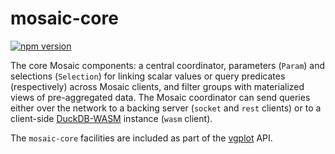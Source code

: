 # mosaic-core

[![npm version](https://img.shields.io/npm/v/@uwdata/mosaic-core.svg)](https://www.npmjs.com/package/@uwdata/mosaic-core)

The core Mosaic components: a central coordinator, parameters (`Param`) and selections (`Selection`) for linking scalar values or query predicates (respectively) across Mosaic clients, and filter groups with materialized views of pre-aggregated data. The Mosaic coordinator can send queries either over the network to a backing server (`socket` and `rest` clients) or to a client-side [DuckDB-WASM](https://github.com/duckdb/duckdb-wasm) instance (`wasm` client).

The `mosaic-core` facilities are included as part of the [vgplot](https://github.com/uwdata/mosaic/tree/main/packages/vgplot) API.
